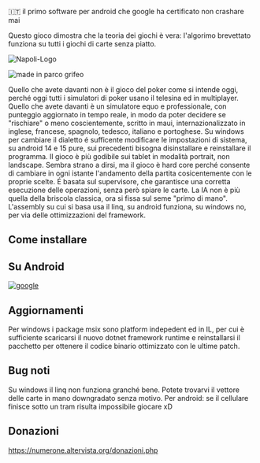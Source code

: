 :it: il primo software per android che google ha certificato non crashare mai

Questo gioco dimostra che la teoria dei giochi è vera: l'algorimo brevettato funziona su tutti i giochi di carte senza piatto.


![Napoli-Logo](https://github.com/user-attachments/assets/485755c8-376c-4778-b9ba-80f6cb204142)

![made in parco grifeo](https://github.com/user-attachments/assets/8f3e561e-6002-4dd8-bc50-888c14a1dfe3)


Quello che avete davanti non è il gioco del poker come si intende oggi, perché oggi tutti i simulatori di poker usano il telesina ed in multiplayer. Quello che avete davanti è un simulatore equo e professionale, con punteggio aggiornato in tempo reale, in modo da poter decidere se "rischiare" o meno coscientemente, scritto in maui, internazionalizzato in inglese, francese, spagnolo, tedesco, italiano e portoghese. Su windows per cambiare il dialetto é sufficente modificare le impostazioni di sistema, su android 14 e 15 pure, sui precedenti bisogna disinstallare e reinstallare il programma. Il gioco è più godibile sui tablet in modalità portrait, non landscape. Sembra strano a dirsi, ma il gioco è hard core perché consente di cambiare in ogni istante l'andamento della partita cosicentemente con le proprie scelte. É basata sul supervisore, che garantisce una corretta esecuzione delle operazioni, senza però spiare le carte.
La IA non è più quella della briscola classica, ora si fissa sul seme "primo di mano".
L'assembly su cui si basa usa il linq, su android funziona, su windows no, per via delle ottimizzazioni del framework.


## Come installare

## Su Android

[![google](https://play.google.com/intl/it_it/badges/static/images/badges/en_badge_web_generic.png)](https://play.google.com/store/apps/details?id=org.altervista.numerone.trumpsuitgameknocked)

## Aggiornamenti

Per windows i package msix sono platform indepedent ed in IL, per cui è sufficiente scaricarsi il nuovo dotnet framework runtime e reinstallarsi il pacchetto per ottenere il codice binario ottimizzato con le ultime patch.

## Bug noti

Su windows il linq non funziona granché bene. Potete trovarvi il vettore delle carte in mano downgradato senza motivo.
Per android: se il cellulare finisce sotto un tram risulta impossibile giocare xD

## Donazioni

https://numerone.altervista.org/donazioni.php
